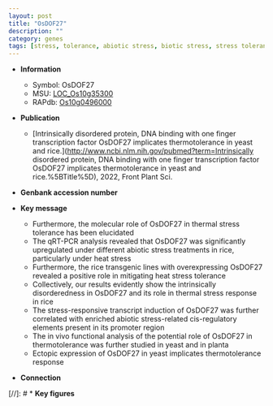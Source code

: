 ```yaml
---
layout: post
title: "OsDOF27"
description: ""
category: genes
tags: [stress, tolerance, abiotic stress, biotic stress, stress tolerance, stress response, heat stress, Heat Stress, thermotolerance]
---
```


* **Information**  
    + Symbol: OsDOF27  
    + MSU: [LOC_Os10g35300](http://rice.uga.edu/cgi-bin/ORF_infopage.cgi?orf=LOC_Os10g35300)  
    + RAPdb: [Os10g0496000](http://rapdb.dna.affrc.go.jp/viewer/gbrowse_details/irgsp1?name=Os10g0496000)  

* **Publication**  
    + [Intrinsically disordered protein, DNA binding with one finger transcription factor OsDOF27 implicates thermotolerance in yeast and rice.](http://www.ncbi.nlm.nih.gov/pubmed?term=Intrinsically disordered protein, DNA binding with one finger transcription factor OsDOF27 implicates thermotolerance in yeast and rice.%5BTitle%5D), 2022, Front Plant Sci.

* **Genbank accession number**  

* **Key message**  
    + Furthermore, the molecular role of OsDOF27 in thermal stress tolerance has been elucidated
    + The qRT-PCR analysis revealed that OsDOF27 was significantly upregulated under different abiotic stress treatments in rice, particularly under heat stress
    + Furthermore, the rice transgenic lines with overexpressing OsDOF27 revealed a positive role in mitigating heat stress tolerance
    + Collectively, our results evidently show the intrinsically disorderedness in OsDOF27 and its role in thermal stress response in rice
    + The stress-responsive transcript induction of OsDOF27 was further correlated with enriched abiotic stress-related cis-regulatory elements present in its promoter region
    + The in vivo functional analysis of the potential role of OsDOF27 in thermotolerance was further studied in yeast and in planta
    + Ectopic expression of OsDOF27 in yeast implicates thermotolerance response

* **Connection**  

[//]: # * **Key figures**  



